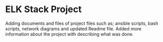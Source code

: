 # ELK Stack Project
Adding documents and files of project files
such as; ansible scripts, bash scripts, network diagrams
and updated Readme file. Added more information about the project with describing what was done. 
